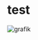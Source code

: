 # test
![grafik](https://user-images.githubusercontent.com/66371497/229347483-9569f216-82d4-4ccf-b57f-dab186f993c4.png)
